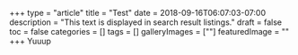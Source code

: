 +++
type = "article"
title = "Test"
date = 2018-09-16T06:07:03-07:00
description = "This text is displayed in search result listings."
draft = false
toc = false
categories = []
tags = []
galleryImages = [""]
featuredImage = ""
+++
Yuuup
